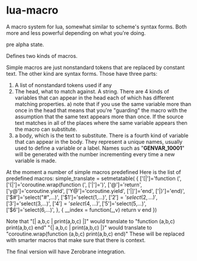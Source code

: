 # lua-macro
A macro system for lua, somewhat similar to scheme's syntax forms. Both more and less powerful depending on what you're doing.

pre alpha state.

Defines two kinds of macros. 

Simple macros are just nonstandard tokens that are replaced by constant text.
The other kind are syntax forms.  Those have three parts:
1) A list of nonstandard tokens used if any
2) The head, what to match against. A string.  There are 4 kinds of variables that can appear in the head each of which has different matching properties.
a) note that if you use the same variable more than once in the head that means that you're "guarding" the macro with the assumption that the same text appears more than once.  If the source text matches in all of the places where the same variable appears then the macro can substitute.
3) a body, which is the text to substitute.  There is a fourth kind of variable that can appear in the body. They represent a unique names, usually used to define a variable or a label. Names such as "__GENVAR_10001__" will be generated with the number incrementing every time a new variable is made.

At the moment a number of simple macros predefined
Here is the list of predefined macros:
simple_translate = setmetatable(
  { ['[|']='function (',
    ['{|']='coroutine.wrap(function (',
    ['|']=')',
    ['@']='return',
    ['y@']='coroutine.yield',
    ['Y@']='coroutine.yield',
    ['|]']='end',
    ['|}']='end)',
    ['$#']='select("#",...)',
    ['$1']='select(1,...)',
    ['$2']='select(2,...)',
    ['$3']='select(3,...)',
    ['$4']='select(4,...)',
    ['$5']='select(5,...)',
    ['$6']='select(6,...)',
  }, { __index = function(_,v) return v end })

Note that "[| a,b,c | print(a,b,c) |]" would translate to "function (a,b,c) print(a,b,c) end"
"{| a,b,c | print(a,b,c) |}" would translate to "coroutine.wrap(function (a,b,c) print(a,b,c) end)"
These will be replaced with smarter macros that make sure that there is context.

The final version will have Zerobrane integration.

